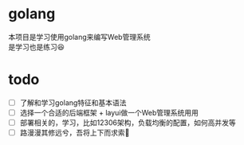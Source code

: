 # golang

本项目是学习使用golang来编写Web管理系统  
是学习也是练习😆

# todo
 - [ ] 了解和学习golang特征和基本语法
 - [ ] 选择一个合适的后端框架 + layui做一个Web管理系统用用
 - [ ] 部署相关的，学习，比如12306架构，负载均衡的配置，如何高并发等
 - [ ] 路漫漫其修远兮，吾将上下而求索🦦
